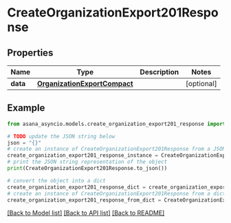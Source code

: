 # CreateOrganizationExport201Response


## Properties

Name | Type | Description | Notes
------------ | ------------- | ------------- | -------------
**data** | [**OrganizationExportCompact**](OrganizationExportCompact.md) |  | [optional] 

## Example

```python
from asana_asyncio.models.create_organization_export201_response import CreateOrganizationExport201Response

# TODO update the JSON string below
json = "{}"
# create an instance of CreateOrganizationExport201Response from a JSON string
create_organization_export201_response_instance = CreateOrganizationExport201Response.from_json(json)
# print the JSON string representation of the object
print(CreateOrganizationExport201Response.to_json())

# convert the object into a dict
create_organization_export201_response_dict = create_organization_export201_response_instance.to_dict()
# create an instance of CreateOrganizationExport201Response from a dict
create_organization_export201_response_from_dict = CreateOrganizationExport201Response.from_dict(create_organization_export201_response_dict)
```
[[Back to Model list]](../README.md#documentation-for-models) [[Back to API list]](../README.md#documentation-for-api-endpoints) [[Back to README]](../README.md)


